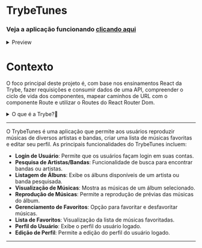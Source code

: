 # TrybeTunes 

### Veja a aplicação funcionando <a title="https://isaque-s-0liveira.github.io/TrybeTunes-FE-Updated/" role="link" target="_blank" rel="noopener noreferrer nofollow" class="text-bold" href="https://isaque-s-0liveira.github.io/TrybeTunes-FE-Updated/">clicando aqui</a>
<details>
  <summary>Preview</summary>
  <div style="display:flex; justify-content:center;  align-items:center; width="100%">
  <h3>Tela de Login:<h3/>
  <img src="Preview/login.png" alt="login" width="100%" height="500"/>
  <h3>Tela de Pesquisa:<h3/>
  <img src="Preview/search.png" alt="pesquisa" width="100%" height="500"/>
  <h3>Tela de Favoritas:<h3/>
  <img src="Preview/favorites.png" alt="favoritas" width="100%" height="500"/>
  <h3>Tela de Perfil:<h3/>
  <img src="Preview/profile.png" alt="profile" width="100%" height="500"/>
  <h3>Tela de Edição de Perfil:<h3/>
  <img src="Preview/editProfile.png" alt="edição de perfil" width="100%" height="500"/>
  </div>
</details>

# Contexto
O foco principal deste projeto é, com base nos ensinamentos React da Trybe, fazer requisições e consumir dados de uma API, compreender o ciclo de vida dos componentes, mapear caminhos de URL com o componente Route e utilizar o Routes do React Router Dom.

<details>
  <summary>O que é a Trybe?🤔</summary>
  A Trybe é uma escola de desenvolvimento web genuinamente comprometida com o sucesso profissional de seus estudantes. Com o Modelo de Sucesso Compartilhado (MSC) oferecido pela Trybe Fintech, uma instituição financeira autorizada pelo Banco Central do Brasil, os alunos têm a opção de pagar apenas quando estiverem trabalhando.
</details>

---

O TrybeTunes é uma aplicação que permite aos usuários reproduzir músicas de diversos artistas e bandas, criar uma lista de músicas favoritas e editar seu perfil. As principais funcionalidades do TrybeTunes incluem:

- **Login de Usuário**: Permite que os usuários façam login em suas contas.
- **Pesquisa de Artistas/Bandas**: Funcionalidade de busca para encontrar bandas ou artistas.
- **Listagem de Álbuns**: Exibe os álbuns disponíveis de um artista ou banda pesquisada.
- **Visualização de Músicas**: Mostra as músicas de um álbum selecionado.
- **Reprodução de Músicas**: Permite a reprodução de prévias das músicas do álbum.
- **Gerenciamento de Favoritos**: Opção para favoritar e desfavoritar músicas.
- **Lista de Favoritos**: Visualização da lista de músicas favoritadas.
- **Perfil do Usuário**: Exibe o perfil do usuário logado.
- **Edição de Perfil**: Permite a edição do perfil do usuário logado.

---

